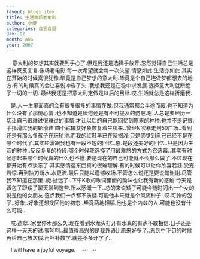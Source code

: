 ```yaml
---
layout: blogs_item
title: 生活像场老电影．
author: 小傅
categories: 自言自语
day: 02
month: AUG
year: 2007
---
```





&nbsp;&nbsp;&nbsp;
意大利的梦想其实就要到手心了.但是我还是选择手放开.忽然觉得自己生活总是这样反反复复.像场老电影.每一次希望就会每一次失望.情感如此.生活亦如此.其实在开始的时候真很犹豫.毕竟是自己梦想的意大利.毕竟是个自己连做梦都想去的地方.有的时候真的会让喜悦冲昏了头..我想我还是在稳中求发展.选择意大利就断绝了一切的一切..最终我还是把意大利定做是以后的目标.哎.生活就总是这样折磨我.

&nbsp;&nbsp;
是.人一生里面真的会有很多很多的事情在做.但我通常都会半途而废.也不知道为什么没有了那份心情..也不知道是厌倦还是有不可提及的伤疤.恩.人总是要经历一切让自己很难过很难过的事情.才让以后的自己能回忆到原来的种种.也并不是记恨.手指滑过我的轮滑鞋.四个轱辘又好象恢复着生机来..曾经N次暴走到50广场..看到还是有那么多孩子在玩轮滑.而我的红鞋早已在家搁浅.只是感觉到自己已经不是在哪个时代了.其实轮滑跟我也有一段不短的回忆..恩.是段还美好的回忆..只是因为生活的种种..反反复复的桥段.哪个时候我选择了用最难熬的方式为它落幕..其实有时候想起来哪个时候真的什么也不懂.要是现在的自己可能就不会那么做了.不过现在都开始有点淡忘了.其实感情这东西真的很难理解.有的时候可以让你欣喜若狂.受宠若惊.再到抽刀断水.水更流.最后只能以遗憾收场.不管怎么说还是要说句谢谢.尽管我不知道在那里..呃.扯远了..下午K歌的歌词里面的韵味也让我有新的感触.今天是跟包子跟矮子聊天聊到这些.所以感慨一下..总的来说矮子可能会随时闪出一个女的说是他的女朋友.这点我们一点都不质疑.可能他本来就是个风流种子..哎.可怜的包子..好象..好象还想找回他的初恋..毕竟两地相隔.他也是个内敛的人.可能也没有什么可能..

&nbsp;&nbsp;
哎.造孽..家里停水那么久.现在看到水龙头打开有水真的有点不敢相信.日子还是这样一天天的过.喔呵呵..最值得高兴的是我外语比原来好多了..恩到中下旬的时候再给自己放次假.再补补数学.就差不多开学了..

&nbsp;&nbsp; I will have a joyful
voyage.
&nbsp;&nbsp;&nbsp;
⋯&nbsp; ⋯




